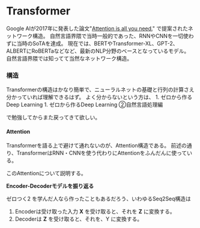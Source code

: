# Transformer

Google AIが2017年に発表した論文"[Attention is all you need.](https://arxiv.org/abs/1706.03762)" で提案されたネットワーク構造。 自然言語界隈で当時一般的であった、RNNやCNNを一切使わずに当時のSoTAを達成。 現在では、BERTやTransformer-XL、GPT-2、ALBERTにRoBERTaなどなど、最新のNLP分野のベースとなっているモデル。 自然言語界隈では知ってて当然なネットワーク構造。

### 構造

Transformerの構造はかなり簡単で、ニューラルネットの基礎と行列の計算さえ分かっていれば理解できるはず。 よく分からないという方は、 1. ゼロから作るDeep Learning 1. ゼロから作るDeep Learning ②自然言語処理編

で勉強してからまた戻ってきて欲しい。

#### Attention

Transformerを語る上で避けて通れないのが、Attention構造である。 前述の通り、TransformerはRNN・CNNを使う代わりにAttentionをふんだんに使っている。

このAttentionについて説明する。

**Encoder-Decoderモデルを振り返る**

ゼロつく2 を学んだ人なら作ったこともあるだろう、いわゆるSeq2Seq構造は

1. Encoderは受け取った入力 **X** を受け取ると、それを **Z** に変換する。
2. Decoderは **Z** を受け取ると、それを、Y に変換する。

